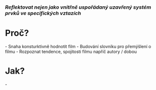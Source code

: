 <h3><i>Reflektovat nejen jako vnitřně uspořádaný uzavřený systém prvků ve specifických vztazích</i></h3>
<h1>Proč?</h1>
	- Snaha konsturktivně hodnotit film
	- Budování slovníku pro přemýšlení o filmu
	- Rozpoznat tendence, spojitosti filmu napříč autory / dobou

<h1>Jak?</h1>
	- 